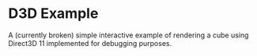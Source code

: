 # D3D Example

A (currently broken) simple interactive example of rendering a cube using Direct3D 11
implemented for debugging purposes.

